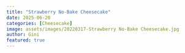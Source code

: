 ```yaml
---
title: "Strawberry No-Bake Cheesecake"
date: 2025-06-20
categories: [Cheesecake]
image: assets/images/20220317-Strawberry No-Bake Cheesecake.jpg
author: Gini
featured: true
---
```

